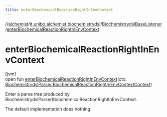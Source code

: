 ```yaml
---
title: enterBiochemicalReactionRightInEnvContext
---
```

//[alchemist](../../../index.html)/[it.unibo.alchemist.biochemistrydsl](../index.html)/[BiochemistrydslBaseListener](index.html)/[enterBiochemicalReactionRightInEnvContext](enter-biochemical-reaction-right-in-env-context.html)



# enterBiochemicalReactionRightInEnvContext



[jvm]\
open fun [enterBiochemicalReactionRightInEnvContext](enter-biochemical-reaction-right-in-env-context.html)(ctx: [BiochemistrydslParser.BiochemicalReactionRightInEnvContextContext](../-biochemistrydsl-parser/-biochemical-reaction-right-in-env-context-context/index.html))



Enter a parse tree produced by BiochemistrydslParser#biochemicalReactionRightInEnvContext. 



The default implementation does nothing.




